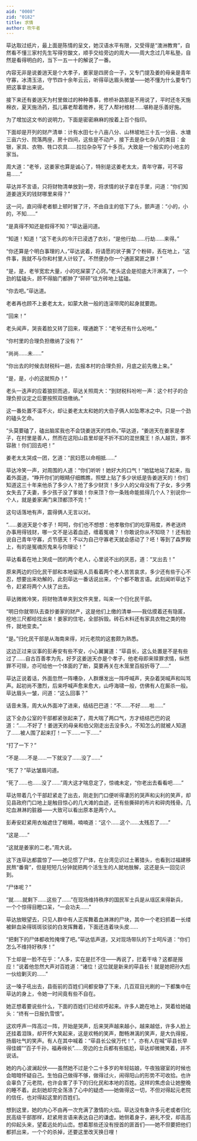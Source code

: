 ```yaml
---
aid: "0008"
zid: "0182"
title: 求情
author: 吹牛者
---
```


荜达取过纸片，最上面是陈情的呈文，她汉语水平有限，又受得是“澳洲教育”，自然看不懂三家村先生写得穷酸文，顺手交给旁边的周大――周大念过几年私塾，自然是看得明白的，当下一五一十的解说了一番。

内容无非是说姜逍天是个大孝子，姜家是四房合一子，又专门提及姜的母亲是青年守寡，冰清玉洁，守节四十余年云云，听得荜达眉头微皱――她不懂为什么要专门把这事拿出来说。

接下来还有姜逍天为村里做过的种种善事，修桥补路那是不用说了，平时还冬天施棉衣，夏天施汤药，孤儿寡老帮着赡养，死了人帮衬棺材……堪称是乐善好施。

为了增加这文书的说明力，下面是密密麻麻的按着上百个指印。

下面却是开列的财产清单：计有水田七十八亩八分、山林坡地三十五一分亩、水塘三亩六分、院落两座，房十四间，这些是不动产，接下去是杂七杂八的类目：金银，家具、衣物、牲口农具……拉拉杂杂写了十多页。大致是一个殷实的小地主的家当。

周大道：“老爷，这姜家也算是诚心了，特别是这姜老太太，青年守寡，可不容易……”

荜达并不言语，只将财物清单放到一旁，将求情的状子拿在手里，问道：“你们知道姜逍天的钱财哪里来得？”

这一问，直问得老者额上顿时冒了汗，不由自主的低下了头，颤声道：“小的，小的，不知……”

“是真得不知还是假得不知？”荜达逼问道。

“知道！知道！”这下老头的冷汗已浸透了衣衫，“是他行劫……行劫……来得。”

“你还算是个明白事理的人，”荜达说着，将请愿的状子撕了个粉碎，丢在地上，“这件事，我就不与你和村里人计较了。不然便办你一个通匪窝匪之罪！”

“是，是，老爷宽宏大量，小的吃屎蒙了心窍。”老头这会是彻底大汗淋漓了，一个劲的猛磕头，顾不得脑门都肿了“砰砰”往方砖地上猛磕。

“你去吧。”荜达道。

老者再也顾不上姜老太太，如蒙大赦一般的连滚带爬的起身就要跑。

“回来！”

老头闻声，哭丧着脸又转了回来，噗通跪下：“老爷还有什么吩咐。”

“你村里的合理负担缴纳了没有？”

“尚尚……未……”

“你出去的时候去财税科一趟，去报本村的合理负担，月底之前先缴上来。”

“是，是，小的这就照办！”

老头一迭声的应着狼狈而逃，荜达关照周大：“到财税科吩咐一声：这个村子的合理负担议定之后要按照双倍缴纳。”

这一番处置不温不火，却让姜老太太和她的大伯子俩人如坠寒冰之中。只是一个劲的磕头乞命。

“头莫要磕了，磕出脑浆我也不会饶姜逍天的性命。”荜达道，“姜逍天在姜家是孝子，在村里是善人，然而在这阳山县里却是不折不扣的混世魔王！杀人越货，罪不容赦！你们回去吧！”

姜老太太哭成一团，乞道：“民妇愿以命相抵……”

荜达冷笑一声，对周围的人道：“你们听听！她好大的口气！”她猛地站了起来，指着外面道，“睁开你们的眼睛仔细瞧瞧，照壁上贴了多少状纸是告姜逍天的！你们知道这三十年来他杀了多少人？抢了多少财货！多少人的父母没有了子女，多少男女失去了夫妻，多少孩子没了爹娘！你来顶？你一条贱命能抵得几个人？别说你一个人，就是姜家满门来顶都顶不完！”

这句话落地有声，震得俩人无言以对。

“……姜逍天是个孝子！呵呵，你们也不想想：他孝敬你们的吃穿用度，养老送终办事用得钱财，哪一文不是沾着血迹，缠着冤魂？！你敢说你从不知晓？！还有脸说自己青年守寡，贞节感天！不以为自己守寡老天就会感动了？呸！等到了森罗殿上，有的是冤魂厉鬼来与你理论！”

荜达看着在地上哭成一团的两个老人，心里说不出的厌恶，道：“叉出去！”

原来两边的归化民干部和本地留用人员看着两个老人苦苦哀求，多少还有些于心不忍，想要出来劝解的，此刻荜达一番话说出来，个个都不敢言语。此刻闻听荜达下令，赶紧将两个人扶了出去。

荜达微微冷笑，将财物清单夹到文件夹里，叫来一个归化民干部。

“明日你就带队去查抄姜家的财产，这是他们上缴的清单――我估摸着还有隐匿，挖地三尺都给找出来！姜家的住宅，全部拆毁。砖石木料还有家具衣物之类的物件，就地变卖。”

“是。”归化民干部是从海南来得，对元老院的这套颇为熟悉。

这边正过来议事的彭寿安有些不安，小心翼翼道：“荜县长，这么处置是不是有些过了……自古百善孝为先，好歹这姜逍天亦是个孝子，他老母即来赎罪求情，纵然罪不可赎，亦可给他一个体面的了断，莫要再关在木笼里百般折辱了……”

荜达正说着话，外面忽然一阵嘈杂，人群爆发出一阵呼喊声，夹杂着哭喊声和叫骂声。起初尚不激烈，后来呼喊声愈来愈大，山呼海啸一般，仿佛有人在厮杀一般。荜达眉头一皱，问道：“这么回事？”

话音未落，周大从外面冲了进来，结结巴巴道：“不……不好……啦……”

这下全办公室的干部都紧张起来了，周大喘了两口气，方才结结巴巴的说道：“……不好了！姜逍天的母亲和伯父刚走出去没多久，不知怎么的就被人知道了……被人围了起来打！一下……一下……”

“打了一下？”

“不是……不是……一下就没了……没了……”

“死了？”荜达皱眉问道。

“死了……也……没了……”周大这才喘息定了，惊魂未定，“你老出去看看吧……”

荜达带着几个干部赶紧走了出去，刚走到门口便听得凄厉的哭声和尖利的笑声，却见县政府门口地上是触目惊心的几大滩的血迹，还有些撕碎的布片和碎肉残骨。几坨血淋淋的脏器――大致可以看出原本是两个人。

彭寿安赶紧用衣袖遮住了眼睛，喃喃道：“这个……这个……太残忍了……”

“这是……”

“这就是姜家的二老。”周大说。

这下连荜达都震惊了――她见惯了尸体，在台湾见识过土著猎头，也看到过福建移民熬“番膏”，但是短短几分钟就把两个活生生的人就地肢解，这还是头一回见识到。

“尸体呢？”

“就……就剩下……这些了……”在现场维持秩序的国民军士兵是从瑶区来得新兵，一个个惊得目瞪口呆，“一会功夫……”

荜达放眼望去，只见人群中有人正挥舞着血淋淋的尸块，其中一个老妇抓着一长缕被鲜血染得斑斑驳驳的白发挥舞着，下面还连着块头皮……

“把剩下的尸体都收殓掩埋了吧。”荜达低声道，又对现场带队的下士呵斥道：“你们怎么不维持好秩序！”

下士却是一脸不在乎：“人多，实在是拦不住――再说了，拦着干啥？这都是报应！”说着他忽然大声对百姓道：“诸位！这位就是新来的荜县长！就是她把孙大彪一伙给剿灭的……”

这一嗓子吼出去，县衙前的百姓们间都安静了下来，几百双目光刷的一下都集中在荜达的身上，令她一时间竟有些不自在。

她正想着要说些什么，下面的百姓们已经欢呼起来。许多人跪在地上，哭着给她磕头：“终有一日报仇雪恨”。

这欢呼声一阵高过一阵，开始是哭声，后来哭声越来越小，越来越低，许多人脸上还挂着泪珠，却开怀大笑起来，这是欢畅的笑声，酣畅淋漓的笑声，是大仇得报，扬眉吐气的笑声。有人在其中喊着：“荜县长公侯万代！”，亦有人在喊“荜县长早得佳婿”“百子千孙，福寿绵长”……旁边的士兵都有些尴尬，荜达却微微笑着，并不说话。

她的内心波澜起伏――虽然她不过是个二十多岁的年轻姑娘，午夜独寝室的时候也会暗暗怀疑自己。生怕自己做得不够，做得过火，闹得阳山的形势不可收拾。也许会辜负了元老院，也许会害了手下的归化民和本地的百姓。这样的焦虑会让她整晚的睡不着。此刻她却完全荡涤了心中的疑虑――她做得这一切，不但对得起元老院的信任，也对得起这里的百姓们。

想到这里，她的内心不由再一次充满了激情的火焰。荜达没有象许多元老或者归化民高级干部那样，赶紧用言语来表达自己的谦虚。她侧着身子，避礼不受，却高高的仰起头来，望着远处的山峦。想着那些还没有授首的匪首们――她不但要把他们都抓出来，一个个的杀掉，还要这里改天换日哩！
